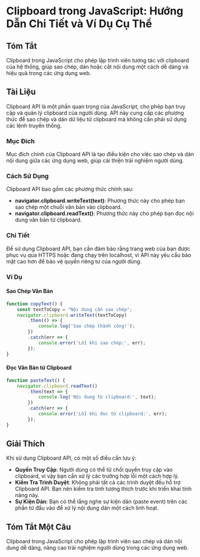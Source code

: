 <!--
Meta Description: # Clipboard trong JavaScript: Hướng Dẫn Chi Tiết và Ví Dụ Cụ Thể ## Tóm Tắt Clipboard trong JavaScript cho phép lập trình viên tương tác với clipboard...
Meta Keywords: clipboard, sao, chép, các, api
-->

# Clipboard trong JavaScript: Hướng Dẫn Chi Tiết và Ví Dụ Cụ Thể

## Tóm Tắt
Clipboard trong JavaScript cho phép lập trình viên tương tác với clipboard của hệ thống, giúp sao chép, dán hoặc cắt nội dung một cách dễ dàng và hiệu quả trong các ứng dụng web.

## Tài Liệu
Clipboard API là một phần quan trọng của JavaScript, cho phép bạn truy cập và quản lý clipboard của người dùng. API này cung cấp các phương thức để sao chép và dán dữ liệu từ clipboard mà không cần phải sử dụng các lệnh truyền thống.

### Mục Đích
Mục đích chính của Clipboard API là tạo điều kiện cho việc sao chép và dán nội dung giữa các ứng dụng web, giúp cải thiện trải nghiệm người dùng.

### Cách Sử Dụng
Clipboard API bao gồm các phương thức chính sau:
- **navigator.clipboard.writeText(text)**: Phương thức này cho phép bạn sao chép một chuỗi văn bản vào clipboard.
- **navigator.clipboard.readText()**: Phương thức này cho phép bạn đọc nội dung văn bản từ clipboard.

### Chi Tiết
Để sử dụng Clipboard API, bạn cần đảm bảo rằng trang web của bạn được phục vụ qua HTTPS hoặc đang chạy trên localhost, vì API này yêu cầu bảo mật cao hơn để bảo vệ quyền riêng tư của người dùng.

### Ví Dụ
#### Sao Chép Văn Bản
```javascript
function copyText() {
    const textToCopy = "Nội dung cần sao chép";
    navigator.clipboard.writeText(textToCopy)
        .then(() => {
            console.log('Sao chép thành công!');
        })
        .catch(err => {
            console.error('Lỗi khi sao chép:', err);
        });
}
```

#### Đọc Văn Bản từ Clipboard
```javascript
function pasteText() {
    navigator.clipboard.readText()
        .then(text => {
            console.log('Nội dung từ clipboard:', text);
        })
        .catch(err => {
            console.error('Lỗi khi đọc từ clipboard:', err);
        });
}
```

## Giải Thích
Khi sử dụng Clipboard API, có một số điều cần lưu ý:
- **Quyền Truy Cập**: Người dùng có thể từ chối quyền truy cập vào clipboard, vì vậy bạn cần xử lý các trường hợp lỗi một cách hợp lý.
- **Kiểm Tra Trình Duyệt**: Không phải tất cả các trình duyệt đều hỗ trợ Clipboard API. Bạn nên kiểm tra tính tương thích trước khi triển khai tính năng này.
- **Sự Kiện Dán**: Bạn có thể lắng nghe sự kiện dán (paste event) trên các phần tử đầu vào để xử lý nội dung dán một cách linh hoạt.

## Tóm Tắt Một Câu
Clipboard trong JavaScript cho phép lập trình viên sao chép và dán nội dung dễ dàng, nâng cao trải nghiệm người dùng trong các ứng dụng web.